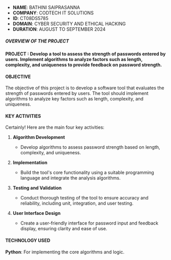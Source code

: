- **NAME**: BATHINI SAIPRASANNA
- **COMPANY**: CODTECH IT SOLUTIONS
- **ID**: CT08DS5785
- **DOMAIN**: CYBER SECURITY AND ETHICAL HACKING
- **DURATION**: AUGUST TO SEPTEMBER 2024
 


##### OVERVIEW OF THE PROJECT


#### PROJECT :  Develop a tool to assess the strength of passwords entered by users. Implement algorithms to analyze factors such as length, complexity, and uniqueness to provide feedback on password strength.


#### OBJECTIVE
The objective of this project is to develop a software tool that evaluates the strength of passwords entered by users.
The tool should implement algorithms to analyze key factors such as length, complexity, and uniqueness.


#### KEY ACTIVITIES
Certainly! Here are the main four key activities:

1. **Algorithm Development**
   - Develop algorithms to assess password strength based on length, complexity, and uniqueness.

2. **Implementation**
   - Build the tool's core functionality using a suitable programming language and integrate the analysis algorithms.

3. **Testing and Validation**
   - Conduct thorough testing of the tool to ensure accuracy and reliability, including unit, integration, and user testing.

4. **User Interface Design**
   - Create a user-friendly interface for password input and feedback display, ensuring clarity and ease of use.
  

#### TECHNOLOGY USED
**Python**: For implementing the core algorithms and logic.
